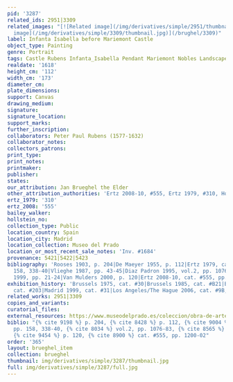 ```yaml
---
pid: '3287'
related_ids: 2951|3309
related_images: "[![Related image](/img/derivatives/simple/2951/thumbnail.jpg)](/brughel/2951)|[![Related
  image](/img/derivatives/simple/3309/thumbnail.jpg)](/brughel/3309)"
label: Infanta Isabella before Mariemont Castle
object_type: Painting
genre: Portrait
tags: Castle Rubens Infanta_Isabella Pendant Mariemont Nobles Landscape
realdate: '1618'
height_cm: '112'
width_cm: '173'
diameter_cm: 
plate_dimensions: 
support: Canvas
drawing_medium: 
signature: 
signature_location: 
support_marks: 
further_inscription: 
collaborators: Peter Paul Rubens (1577-1632)
collaborator_notes: 
collectors_patrons: 
print_type: 
print_notes: 
printmaker: 
publisher: 
states: 
our_attribution: Jan Brueghel the Elder
other_attribution_authorities: 'Ertz 2008-10, #555, Ertz 1979, #310, Honig database'
ertz_1979: '310'
ertz_2008: '555'
bailey_walker: 
hollstein_no: 
collection_type: Public
location_country: Spain
location_city: Madrid
location_collection: Museo del Prado
location_or_most_recent_sale_notes: 'Inv. #1684'
provenance: 5421|5422|5423
bibliography: 'Rooses 1903, p. 204|De Maeyer 1955, p. 112|Ertz 1979, cat. #310, pp.
  158, 338-40|Vlieghe 1987, pp. 43-45|Diaz Padron 1995, vol.2, pp. 1076-83|Vergara
  1999, pp. 21-24|Van Mulders 2000, p. 120|Ertz 2008-10, cat. #555, pp. 1200-02'
exhibition_history: 'Brussels 1975, cat. #30|Brussels 1985, cat. #B21|Brussels 1998,
  cat. #203|Madrid 1999, cat. #31|Los Angeles/The Hague 2006, cat. #9B, pp. 100-107'
related_works: 2951|3309
copies_and_variants: 
curatorial_files: 
external_resources: https://www.museodelprado.es/coleccion/obra-de-arte/la-infanta-isabel-clara-eugenia/beff0a27-a731-47d8-b48e-144f8f98de8c
biblio: "{% cite 9198 %} p. 204, {% cite 8428 %} p. 112, {% cite 9004 %} cat. #310,
  pp. 158, 338-40, {% cite 8034 %} vol.2, pp. 1076-83, {% cite 8565 %} pp. 21-24,
  {% cite 9454 %} p. 120, {% cite 8900 %} cat. #555, pp. 1200-02"
order: '365'
layout: brueghel_item
collection: brueghel
thumbnail: img/derivatives/simple/3287/thumbnail.jpg
full: img/derivatives/simple/3287/full.jpg
---
```

